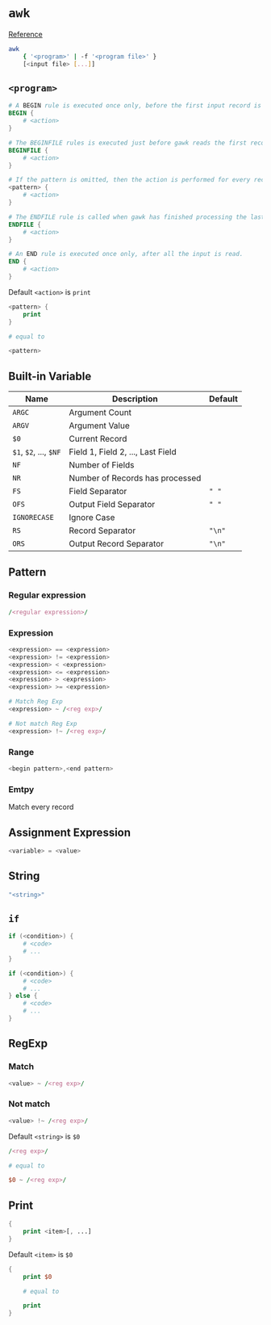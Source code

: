 # `awk`

[Reference](https://www.gnu.org/software/gawk/manual/gawk.html)

```bash
awk 
    { '<program>' | -f '<program file>' }
    [<input file> [...]]
```

## `<program>`

```awk
# A BEGIN rule is executed once only, before the first input record is read.
BEGIN {
    # <action>
}

# The BEGINFILE rules is executed just before gawk reads the first record from a file.
BEGINFILE {
    # <action>
}

# If the pattern is omitted, then the action is performed for every record.
<pattern> {
    # <action>
}

# The ENDFILE rule is called when gawk has finished processing the last record in an input file.
ENDFILE {
    # <action>
}

# An END rule is executed once only, after all the input is read. 
END {
    # <action>
}
```

Default `<action>` is `print`

```awk
<pattern> {
    print
}

# equal to

<pattern>
```

## Built-in Variable

| Name | Description | Default |
| - | - | - |
| `ARGC` | Argument Count | |
| `ARGV` | Argument Value | |
| `$0` | Current Record | |
| `$1`, `$2`, ..., `$NF` | Field 1, Field 2, ..., Last Field | |
| `NF` | Number of Fields | |
| `NR` | Number of Records has processed | |
| `FS` | Field Separator | `" "` |
| `OFS` | Output Field Separator | `" "` |
| `IGNORECASE` | Ignore Case | |
| `RS` | Record Separator | `"\n"` |
| `ORS` | Output Record Separator | `"\n"` |

## Pattern

### Regular expression

```awk
/<regular expression>/
```

### Expression

```awk
<expression> == <expression>
<expression> != <expression>
<expression> < <expression>
<expression> <= <expression>
<expression> > <expression>
<expression> >= <expression>

# Match Reg Exp
<expression> ~ /<reg exp>/

# Not match Reg Exp
<expression> !~ /<reg exp>/
```

### Range

```awk
<begin pattern>,<end pattern>
```

### Emtpy

Match every record

## Assignment Expression

```awk
<variable> = <value>
```

## String

```awk
"<string>"
```

## `if`

```awk
if (<condition>) {
    # <code>
    # ...
}

if (<condition>) {
    # <code>
    # ...
} else {
    # <code>
    # ...
}
```

## RegExp

### Match

```awk
<value> ~ /<reg exp>/
```

### Not match

```awk
<value> !~ /<reg exp>/
```

Default `<string>` is `$0`
```awk
/<reg exp>/

# equal to

$0 ~ /<reg exp>/
```

## Print

```awk
{
    print <item>[, ...]
}
```

Default `<item>` is `$0`

```awk
{
    print $0

    # equal to

    print
}
```
